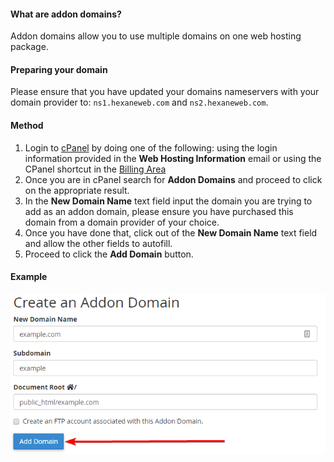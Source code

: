 #### What are addon domains?
Addon domains allow you to use multiple domains on one web hosting package.

#### Preparing your domain
Please ensure that you have updated your domains nameservers with your domain provider to: `ns1.hexaneweb.com` and `ns2.hexaneweb.com`.

#### Method
1. Login to [cPanel](https://cpanel.hexanenetworks.com) by doing one of the following: using the login information provided in the **Web Hosting Information** email or using the CPanel shortcut in the [Billing Area](https://billing.hexanenetworks.com/)
2. Once you are in cPanel search for **Addon Domains** and proceed to click on the appropriate result.
3. In the **New Domain Name** text field input the domain you are trying to add as an addon domain, please ensure you have purchased this domain from a domain provider of your choice.
4. Once you have done that, click out of the **New Domain Name** text field and allow the other fields to autofill.
5. Proceed to click the **Add Domain** button.

#### Example
![](https://raw.githubusercontent.com/HexaneNetworks/help-assets/master/assets/addon-domains.png)